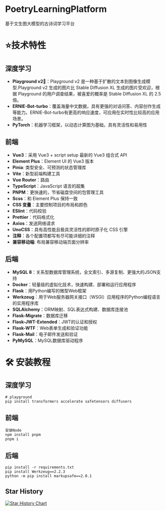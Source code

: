 # PoetryLearningPlatform
基于文生图大模型的古诗词学习平台
# ⭐️技术特性

## 深度学习

- **Playground v2🎉**：Playground v2 是一种基于扩散的文本到图像生成模型.Playground v2 生成的图片比 Stable Diffusion XL 生成的图片受欢迎，根据 Playground 的用户调查结果，被喜爱的概率是 Stable Diffusion XL 的 2.5 倍。
- **ERNIE-Bot-turbo**：覆盖海量中文数据，具有更强的对话问答、内容创作生成等能力。ERNIE-Bot-turbo有更高的响应速度，可应用在实时性比较高的应用场景。
- **PyTorch**：机器学习框架，以动态计算图为基础，具有灵活性和易用性

## 前端

- **Vue3**：采用 Vue3 + script setup 最新的 Vue3 组合式 API
- **Element Plus**：Element UI 的 Vue3 版本
- **Pinia**: 类型安全、可预测的状态管理库
- **Vite**：新型前端构建工具
- **Vue Router**：路由
- **TypeScript**：JavaScript 语言的超集
- **PNPM**：更快速的，节省磁盘空间的包管理工具
- **Scss**：和 Element Plus 保持一致
- **CSS 变量**：主要控制项目的布局和颜色
- **ESlint**：代码校验
- **Prettier**：代码格式化
- **Axios**：发送网络请求
- **UnoCSS**：具有高性能且极具灵活性的即时原子化 CSS 引擎
- **注释**：各个配置项都写有尽可能详细的注释
- **兼容移动端**: 布局兼容移动端页面分辨率

## 后端

- **MySQL 8**：关系型数据库管理系统，全文索引、多源复制、更强大的JSON支持
- **Docker**：轻量级的虚拟化技术，快速构建、部署和运行应用程序
- **Flask**：用Python编写的微型Web框架
- **Werkzeug**：用于Web服务器网关接口（WSGI）应用程序的Python编程语言的实用程序库
- **SQLAlchemy**：ORM映射、SQL表达式构建、数据库连接池
- **Flask-Migrate**：数据库迁移
- **Flask-JWT-Extended**：JWT的认证和授权
- **Flask-WTF**：Web表单生成和验证功能
- **Flask-Mail**：电子邮件发送和验证
- **PyMySQL**：MySQL数据库驱动程序

# 🛠 安装教程

## 深度学习

```
# playground
pip install transformers accelerate safetensors diffusers 
```
## 前端

```
安装Node
npm install pnpm
pnpm i
```

## 后端
```
pip install -r requirements.txt
pip install Werkzeug==2.2.3
python -m pip install markupsafe==2.0.1  
```
## Star History

[![Star History Chart](https://api.star-history.com/svg?repos=gaohan-cmd/PoetryLearningPlatform&type=Date)](https://star-history.com/#gaohan-cmd/PoetryLearningPlatform&Date)
